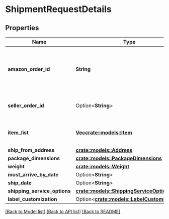 # ShipmentRequestDetails

## Properties

Name | Type | Description | Notes
------------ | ------------- | ------------- | -------------
**amazon_order_id** | **String** | An Amazon-defined order identifier, in 3-7-7 format. | 
**seller_order_id** | Option<**String**> | A seller-defined order identifier. | [optional]
**item_list** | [**Vec<crate::models::Item>**](Item.md) | The list of items to be included in a shipment. | 
**ship_from_address** | [**crate::models::Address**](Address.md) |  | 
**package_dimensions** | [**crate::models::PackageDimensions**](PackageDimensions.md) |  | 
**weight** | [**crate::models::Weight**](Weight.md) |  | 
**must_arrive_by_date** | Option<**String**> |  | [optional]
**ship_date** | Option<**String**> |  | [optional]
**shipping_service_options** | [**crate::models::ShippingServiceOptions**](ShippingServiceOptions.md) |  | 
**label_customization** | Option<[**crate::models::LabelCustomization**](LabelCustomization.md)> |  | [optional]

[[Back to Model list]](../README.md#documentation-for-models) [[Back to API list]](../README.md#documentation-for-api-endpoints) [[Back to README]](../README.md)


